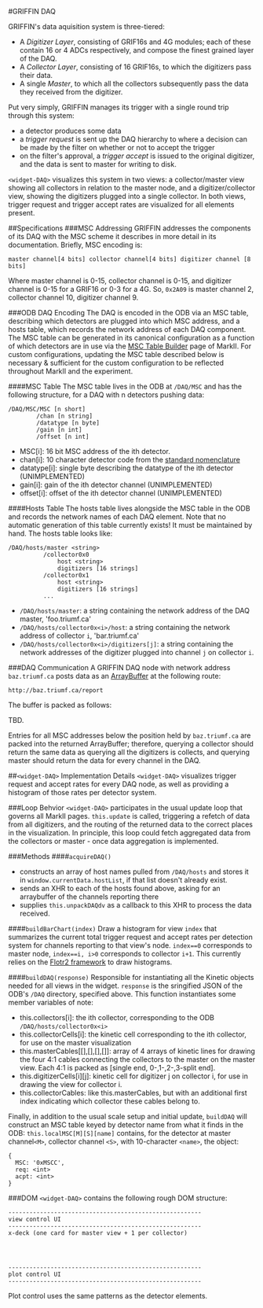 #GRIFFIN DAQ

GRIFFIN's data aquisition system is three-tiered:
 - A *Digitizer Layer*, consisting of GRIF16s and 4G modules; each of these contain 16 or 4 ADCs respectively, and compose the finest grained layer of the DAQ.
 - A *Collector Layer*, consisting of 16 GRIF16s, to which the digitizers pass their data.
 - A single *Master*, to which all the collectors subsequently pass the data they received from the digitizer.

Put very simply, GRIFFIN manages its trigger with a single round trip through this system:
 - a detector produces some data
 - a *trigger request* is sent up the DAQ hierarchy to where a decision can be made by the filter on whether or not to accept the trigger
 - on the filter's approval, a *trigger accept* is issued to the original digitizer, and the data is sent to master for writing to disk.

`<widget-DAQ>` visualizes this system in two views: a collector/master view showing all collectors in relation to the master node, and a digitizer/collector view, showing the digitizers plugged into a single collector.  In both views, trigger request and trigger accept rates are visualized for all elements present.


##Specifications
###MSC Addressing
GRIFFIN addresses the components of its DAQ with the MSC scheme it describes in more detail in its documentation.  Briefly, MSC encoding is:

`master channel[4 bits] collector channel[4 bits] digitizer channel [8 bits]`

Where master channel is 0-15, collector channel is 0-15, and digitizer channel is 0-15 for a GRIF16 or 0-3 for a 4G.  So, `0x2A09` is master channel 2, collector channel 10, digitizer channel 9.

###ODB DAQ Encoding
The DAQ is encoded in the ODB via an MSC table, describing which detectors are plugged into which MSC address, and a hosts table, which records the network address of each DAQ component.  The MSC table can be generated in its canonical configuration as a function of which detectors are in use via the [MSC Table Builder](https://github.com/BillMills/griffinMarkII/tree/master/static/xTags/MSCbuilder) page of MarkII.  For custom configurations, updating the MSC table described below is necessary & sufficient for the custom configuration to be reflected throughout MarkII and the experiment.

####MSC Table
The MSC table lives in the ODB at `/DAQ/MSC` and has the following structure, for a DAQ with n detectors pushing data:

```
/DAQ/MSC/MSC [n short]
        /chan [n string]
        /datatype [n byte]
        /gain [n int]
        /offset [n int]
```

 - MSC[i]: 16 bit MSC address of the ith detector.
 - chan[i]: 10 character detector code from the [standard nomenclature](https://www.triumf.info/wiki/tigwiki/index.php/Detector_Nomenclature)
 - datatype[i]: single byte describing the datatype of the ith detector (UNIMPLEMENTED)
 - gain[i]: gain of the ith detector channel (UNIMPLEMENTED)
 - offset[i]: offset of the ith detector channel (UNIMPLEMENTED)

####Hosts Table
The hosts table lives alongside the MSC table in the ODB and records the network names of each DAQ element.  Note that no automatic generation of this table currently exists!  It must be maintained by hand.  The hosts table looks like:

```
/DAQ/hosts/master <string>
          /collector0x0
              host <string>
              digitizers [16 strings]
          /collector0x1
              host <string>
              digitizers [16 strings]
          ...
```

 - `/DAQ/hosts/master`: a string containing the network address of the DAQ master, 'foo.triumf.ca'
 - `/DAQ/hosts/collector0x<i>/host`: a string containing the network address of collector `i`, 'bar.triumf.ca'
 - `/DAQ/hosts/collector0x<i>/digitizers[j]`: a string containing the network addresses of the digitizer plugged into channel `j` on collector `i`. 

###DAQ Communication
A GRIFFIN DAQ node with network address `baz.triumf.ca` posts data as an [ArrayBuffer](https://developer.mozilla.org/en-US/docs/Web/API/ArrayBuffer) at the following route:

```
http://baz.triumf.ca/report
```

The buffer is packed as follows:

TBD.

Entries for all MSC addresses below the position held by `baz.triumf.ca` are packed into the returned ArrayBuffer; therefore, querying a collector should return the same data as querying all the digitizers is collects, and querying master should return the data for every channel in the DAQ.

##`<widget-DAQ>` Implementation Details
`<widget-DAQ>` visualizes trigger request and accept rates for every DAQ node, as well as providing a histogram of those rates per detector system.

###Loop Behvior
`<widget-DAQ>` participates in the usual update loop that governs all MarkII pages.  `this.update` is called, triggering a refetch of data from all digitizers, and the routing of the returned data to the correct places in the visualization.  In principle, this loop could fetch aggregated data from the collectors or master - once data aggregation is implemented.

###Methods
####`acquireDAQ()`
 - constructs an array of host names pulled from `/DAQ/hosts` and stores it in `window.currentData.hostList`, if that list doesn't already exist.
 - sends an XHR to each of the hosts found above, asking for an arraybuffer of the channels reporting there
 - supplies `this.unpackDAQdv` as a callback to this XHR to process the data received.


####`buildBarChart(index)`
Draw a histogram for view `index` that summarizes the current total trigger request and accept rates per detection system for channels reporting to that view's node.  `index==0` corresponds to master node, `index==i, i>0` corresponds to collector `i+1`.  This currently relies on the [Flotr2 framework](http://humblesoftware.com/flotr2/) to draw histograms.

####`buildDAQ(response)`
Responsible for instantiating all the Kinetic objects needed for all views in the widget.  `response` is the sringified JSON of the ODB's `/DAQ` directory, specified above.  This function instantiates some member variables of note:
 - this.collectors[i]: the ith collector, corresponding to the ODB `/DAQ/hosts/collector0x<i>`
 - this.collectorCells[i]: the kinetic cell corresponding to the ith collector, for use on the master visualization
 - this.masterCables[[],[],[],[]]: array of 4 arrays of kinetic lines for drawing the four 4:1 cables connecting the collectors to the master on the master view.  Each 4:1 is packed as [single end, 0-,1-,2-,3-split end].
 - this.digitizerCells[i][j]: kinetic cell for digitizer j on collector i, for use in drawing the view for collector i.
 - this.collectorCables: like this.masterCables, but with an additional first index indicating which collector these cables belong to.

Finally, in addition to the usual scale setup and initial update, `buildDAQ` will construct an MSC table keyed by detector name from what it finds in the ODB: `this.localMSC[M][S][name]` contains, for the detector at master channel`<M>`, collector channel `<S>`, with 10-character `<name>`, the object:

```
{
  MSC: '0xMSCC',
  req: <int>
  acpt: <int>
}
```

###DOM
`<widget-DAQ>` contains the following rough DOM structure:

```
-------------------------------------------------------
view control UI
-------------------------------------------------------
x-deck (one card for master view + 1 per collector)




-------------------------------------------------------
plot control UI
-------------------------------------------------------
```

Plot control uses the same patterns as the detector elements.


